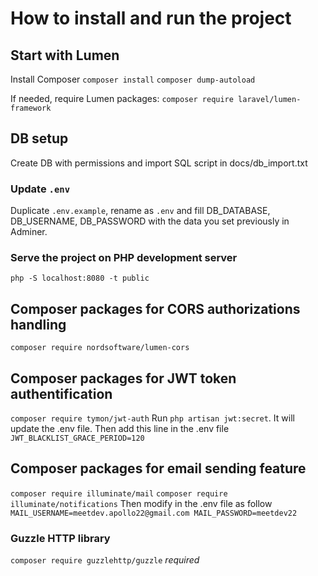 # How to install and run the project

## Start with Lumen
Install Composer
`composer install`
`composer dump-autoload`

If needed, require Lumen packages:
`composer require laravel/lumen-framework`


## DB setup
Create DB with permissions and import SQL script in docs/db_import.txt

### Update `.env`
Duplicate `.env.example`, rename as `.env` and fill DB_DATABASE, DB_USERNAME, DB_PASSWORD with the data you set previously in Adminer.

### Serve the project on PHP development server
`php -S localhost:8080 -t public`


## Composer packages for CORS authorizations handling 
`composer require nordsoftware/lumen-cors`

## Composer packages for JWT token authentification
`composer require tymon/jwt-auth`
Run `php artisan jwt:secret`. It will update the .env file.
Then add this line in the .env file `JWT_BLACKLIST_GRACE_PERIOD=120`

## Composer packages for email sending feature
`composer require illuminate/mail`
`composer require illuminate/notifications`
Then modify in the .env file as follow  
`MAIL_USERNAME=meetdev.apollo22@gmail.com
MAIL_PASSWORD=meetdev22`

### Guzzle HTTP library
`composer require guzzlehttp/guzzle`
*required*




